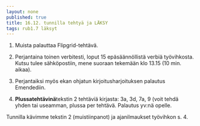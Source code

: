 ```yaml
---
layout: none
published: true
title: 16.12. tunnilla tehtyä ja LÄKSY
tags: rub1.7 läksyt
---
```

1. Muista palauttaa Flipgrid-tehtävä.

2. Perjantaina toinen verbitesti, loput 15 epäsäännöllistä verbiä työvihkosta. Kutsu tulee sähköpostiin, mene suoraan tekemään klo 13.15 (10 min. aikaa).

3. Perjantaiksi myös ekan ohjatun kirjoitusharjoituksen palautus Emendediin.

4. **Plussatehtävinä**tekstin 2 tehtäviä kirjasta: 3a, 3d, 7a, 9 (voit tehdä yhden tai useamman, plussa per tehtävä. Palautus yv:nä opelle.

Tunnilla kävimme tekstin 2 (muistiinpanot) ja ajanilmaukset työvihkon s. 4.
